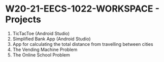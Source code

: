 # W20-21-EECS-1022-WORKSPACE - Projects 

  1. TicTacToe (Android Studio) 
  2. Simplified Bank App (Android Studio)
  3. App for calculating the total distance from travelling between cities
  4. The Vending Machine Problem
  5. The Online School Problem
